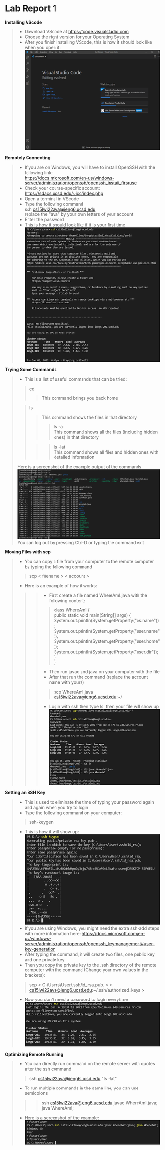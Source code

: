 # Lab Report 1


**Installing VScode**<br>
> - Download VScode at https://code.visualstudio.com
> - Choose the right version for your Operating System
> - After you finish installing VScode, this is how it should look like when you open it:
> ![Image](Photo/lab1screenshot0.png)

**Remotely Connecting**<br>
> - If you are on Windows, you will have to install OpenSSH with the following link: <br>
> https://docs.microsoft.com/en-us/windows-server/administration/openssh/openssh_install_firstuse
> - Check your course-specific account: <br>
> https://sdacs.ucsd.edu/~icc/index.php
> - Open a terminal in VScode
> - Type the following command<br>
> ssh cs15lwi22ava@ieng6.ucsd.edu <br>
> replace the "ava" by your own letters of your account
> - Enter the password
> - This is how it should look like if it is your first time<br>
> ![Image](Photo/lab1screenshot1.png)

**Trying Some Commands**<br>
> - This is a list of useful commands that can be tried: <br>
>> cd <br>
>>> This command brings you back home <br>
> 
>> ls <br>
>>> This command shows the files in that directory <br>
>>>> ls -a <br>
>>> This command shows all the files (including hidden ones) in that directory <br>
>>
>>>> ls -lat <br>
>>> This command shows all files and hidden ones with detailed information
>
> Here is a screenshot of the example output of the commands<br>
> ![Image](Photo/lab1screenshot2.png)
> You can log out by pressing Ctrl-D or typing the command exit


**Moving Files with scp**<br>
> - You can copy a file from your computer to the remote computer by typing the following command <br>
>> scp < filename > < account >
>
> - Here is an example of how it works: <br>
>>> - First create a file named WhereAmI.java with the following content:<br>
>>>>class WhereAmI {<br>
public static void main(String[] args) {<br>
    System.out.println(System.getProperty("os.name"));<br>
    System.out.println(System.getProperty("user.name"));<br>
    System.out.println(System.getProperty("user.home"));<br>
    System.out.println(System.getProperty("user.dir"));<br>
  }<br>
}<br>
>>>
>>>- Then run javac and java on your computer with the file <br>
>>>- After that run the command (replace the account name with yours)
>>>> scp WhereAmI.java cs15lwi22ava@ieng6.ucsd.edu:~/<br>
>>>
>>>- Login with ssh then type ls, then your file will show up<br>
>>>![Image](Photo/lab1screenshot3.png)

**Setting an SSH Key**<br>
> - This is used to eliminate the time of typing your password again and again when you try to login
> - Type the following command on your computer:
>>ssh-keygen
> - This is how it will show up: <br>
>![Image](Photo/lab1screenshot4.png)
>- If you are using Windows, you might need the extra ssh-add steps with more information here:
https://docs.microsoft.com/en-us/windows-server/administration/openssh/openssh_keymanagement#user-key-generation
> - After typing the command, it will create two files, one public key and one private key
> - Then you copy the private key to the .ssh directory of the remote computer with the command (Change your own values in the brackets):
>> scp < C:\Users\User/.ssh/id_rsa.pub. > < cs15lwi22ava@ieng6.ucsd.edu:~/.ssh/authorized_keys >
>
> - Now you don't need a password to login everytime
>![Image](Photo/lab1screenshot5.png)

**Optimizing Remote Running**<br>
> - You can directly run command on the remote server with quotes after the ssh command
>> ssh cs15lwi22ava@ieng6.ucsd.edu "ls -lat"
> - To run multiple commands in the same line, you can use semicolons 
>>> ssh cs15lwi22ava@ieng6.ucsd.edu javac WhereAmI.java; java WhereAmI;
>
>- Here is a screenshot of the example:
>![Image](Photo/lab1screenshot6.png)